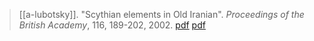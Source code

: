 > [[a-lubotsky]]. "Scythian elements in Old Iranian". *Proceedings of the British Academy*, 116, 189-202, 2002. [pdf](https://pdfs.semanticscholar.org/30b0/3d1da568f5af7523a5ed6404a1597adad6a9.pdf) [pdf](a/a-lubotsky2002.pdf)